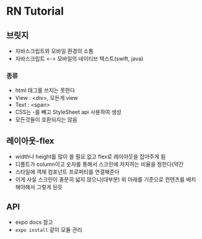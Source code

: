 # RN Tutorial

## 브릿지

- 자바스크립트와 모바일 환경의 소통
- 자바스크립트 <-> 모바일의 네이티브 텍스트(swift, java)

### 종류

- html 태그를 쓰지는 못한다
- View : \<div>, 모든게 view
- Text : \<span>
- CSS는 -를 빼고 StyleSheet api 사용하여 생성
- 모든것들이 호환되지는 않음

## 레이아웃-flex

- width나 height를 많이 쓸 필요 없고 flex로 레이아웃을 잡아주게 됨
- 디폴트가 column이고 숫자를 통해서 스크린에 차지하는 비율을 정한다(약간
- 스타일에 객체 컴포넌트 프로퍼티를 연결해준다
- 이게 사실 스크린이 충분히 넓지 않으니(대부분) 위 아래를 기준으로 컨텐츠를 배치해야해서 그렇게 된듯

## API

- expo docs 참고
- `expo install` 같이 모듈 관리

